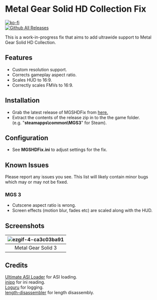 # Metal Gear Solid HD Collection Fix
[![ko-fi](https://ko-fi.com/img/githubbutton_sm.svg)](https://ko-fi.com/W7W01UAI9)</br>
[![Github All Releases](https://img.shields.io/github/downloads/Lyall/MGSHDFix/total.svg)](https://github.com/Lyall/MGSHDFix/releases)

This is a work-in-progress fix that aims to add ultrawide support to Metal Gear Solid HD Collection.<br />

## Features
- Custom resolution support.
- Corrects gameplay aspect ratio.
- Scales HUD to 16:9.
- Correctly scales FMVs to 16:9.

## Installation
- Grab the latest release of MGSHDFix from [here.](https://github.com/Lyall/MGSHDFix/releases)
- Extract the contents of the release zip in to the the game folder.<br />(e.g. "**steamapps\common\MGS3**" for Steam).

## Configuration
- See **MGSHDFix.ini** to adjust settings for the fix.

## Known Issues
Please report any issues you see.
This list will likely contain minor bugs which may or may not be fixed.

### MGS 3
- Cutscene aspect ratio is wrong.
- Screen effects (motion blur, fades etc) are scaled along with the HUD.

## Screenshots

|  ![ezgif-4-ca3c03ba91](https://github.com/Lyall/MGSHDFix/assets/695941/5f309e8e-ff4e-49e6-90d1-46ce35ff9d0c) |
|:--:|
| Metal Gear Solid 3 |

## Credits
[Ultimate ASI Loader](https://github.com/ThirteenAG/Ultimate-ASI-Loader) for ASI loading. <br />
[inipp](https://github.com/mcmtroffaes/inipp) for ini reading. <br />
[Loguru](https://github.com/emilk/loguru) for logging. <br />
[length-disassembler](https://github.com/Nomade040/length-disassembler) for length disassembly.
